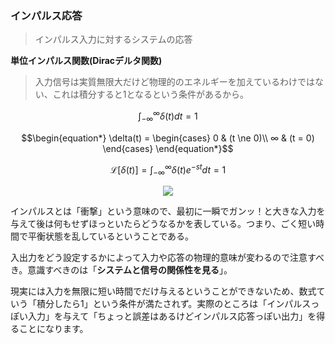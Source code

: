 ### インパルス応答
> インパルス入力に対するシステムの応答

**単位インパルス関数(Diracデルタ関数)**
> 入力信号は実質無限大だけど物理的のエネルギーを加えているわけではない、これは積分すると1となるという条件があるから。

$$
    \int_{-∞}^{∞}\delta(t)dt = 1
$$

$$\begin{equation*}
    \delta(t) = 
    \begin{cases}
        0 & (t \ne 0)\\
        ∞ & (t = 0)
    \end{cases}
\end{equation*}$$

$$
    \mathscr{L}[\delta(t)]  = \int_{-∞}^{∞}\delta(t)e^{-st}dt = 1
$$

<p align="center">
    <img src="https://controlabo.com/wp-content/uploads/2020/11/dirac_delta_function-1.png"/>
</p>

インパルスとは「衝撃」という意味ので、最初に一瞬でガンッ！と大きな入力を与えて後は何もせずほっといたらどうなるかを表している。つまり、ごく短い時間で平衡状態を乱しているということである。

入出力をどう設定するかによって入力や応答の物理的意味が変わるので注意すべき。意識すべきのは「**システムと信号の関係性を見る**」。

現実には入力を無限に短い時間でだけ与えるということができないため、数式ていう「積分したら1」という条件が満たされず。実際のところは「インパルスっぽい入力」を与えて「ちょっと誤差はあるけどインパルス応答っぽい出力」を得ることになります。







